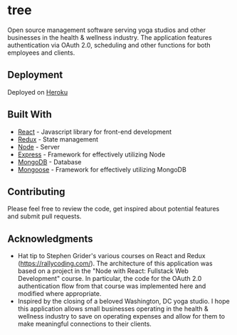 # tree

Open source management software serving yoga studios and other businesses in the health & wellness industry. The application features authentication via OAuth 2.0, scheduling and other functions for both employees and clients.

## Deployment

Deployed on [Heroku](https://sheltered-brushlands-51479.herokuapp.com/)

## Built With

* [React](https://reactjs.org/) - Javascript library for front-end development
* [Redux](https://redux.js.org/) - State management
* [Node](https://nodejs.org/en/) - Server
* [Express](https://expressjs.com/) - Framework for effectively utilizing Node
* [MongoDB](https://www.mongodb.com/) - Database
* [Mongoose](http://mongoosejs.com/) - Framework for effectively utilizing MongoDB

## Contributing

Please feel free to review the code, get inspired about potential features and submit pull requests.

## Acknowledgments

* Hat tip to Stephen Grider's various courses on React and Redux (https://rallycoding.com/). The architecture of this application was based on a project in the "Node with React: Fullstack Web Development" course. In particular, the code for the OAuth 2.0 authentication flow from that course was implemented here and modified where appropriate.
* Inspired by the closing of a beloved Washington, DC yoga studio. I hope this application allows small businesses operating in the health & wellness industry to save on operating expenses and allow for them to make meaningful connections to their clients.
